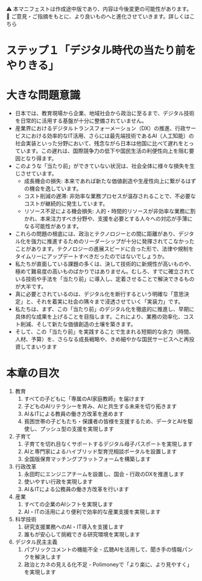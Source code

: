 ⚠️ 本マニフェストは作成途中版であり、内容は今後変更の可能性があります。  
💬 ご意見・ご指摘をもとに、より良いものへと進化させていきます。詳しくはこちら

# ステップ１「デジタル時代の当たり前をやりきる」

# 大きな問題意識

* 日本では、教育現場から企業、地域社会から政治に至るまで、デジタル技術を日常的に活用する基盤が十分に整備されていません。  
* 産業界におけるデジタルトランスフォーメーション（DX）の推進、行政サービスにおける効率的なIT活用、さらには最先端技術であるAI（人工知能）の社会実装といった分野において、残念ながら日本は他国に比べて遅れをとっています。この遅れは、国際競争力の低下や国民生活の利便性向上を阻む要因となり得ます。  
* このような「当たり前」ができていない状況は、社会全体に様々な損失を生じさせています。  
  * 成長機会の損失: 本来であれば新たな価値創造や生産性向上に繋がるはずの機会を逸しています。  
  * コスト削減の遅滞: 非効率な業務プロセスが温存されることで、不必要なコストが継続的に発生しています。  
  * リソース不足による機会損失: 人的・時間的リソースが非効率な業務に割かれ、本来注力すべき分野や、支援を必要とする人々への対応が手薄になる可能性があります。  
* これらの問題の根底には、政治とテクノロジーとの間に距離があり、デジタル化を強力に推進するためのリーダーシップが十分に発揮されてこなかったことがあります。テクノロジーの進展スピードに合った形で、法律や規制をタイムリーにアップデートすべきだったのではないでしょうか。  
* 私たちが直面している課題の多くは、決して技術的に新規性が高いものや、極めて難易度の高いものばかりではありません。むしろ、すでに確立されている技術や手法を「当たり前」に導入し、定着させることで解決できるものが大半です。  
* 真に必要とされているのは、デジタル化を断行するという明確な「意思決定」と、それを着実に社会の隅々まで浸透させていく「実装力」です。  
* 私たちは、まず、この「当たり前」のデジタル化を徹底的に推進し、早期に具体的な成果を上げることを目指します。これにより、業務の効率化、コスト削減、そして新たな価値創造の土壌を築きます。  
* そして、この「当たり前」を実践することで生まれる短期的な余力（時間、人材、予算）を、さらなる成長戦略や、きめ細やかな国民サービスへと再投資してまいります

# 本章の目次

1. 教育  
   1. すべての子どもに「専属のAI家庭教師」を届けます  
   2. 子どものAIリテラシーを育み、AIと共生する未来を切り拓きます  
   3. AI＆ITによる教員の働き方改革を進めます  
   4. 貧困世帯の子どもたち・保護者の皆様を支援するため、データとAIを駆使し、プッシュ型の支援を実現します  
2. 子育て  
   1. 子育てを切れ目なくサポートするデジタル母子パスポートを実現します  
   2. AIと専門家によるハイブリッド型育児相談ポータルを設置します  
   3. 全国版保育マッチングプラットフォームを構築します  
3. 行政改革  
   1. 永田町にエンジニアチームを設置し、国会・行政のDXを推進します  
   2. 使いやすい行政を実現します  
   3. AI＆ITによる公務員の働き方改革を行います  
4. 産業  
   1. すべての企業のAIシフトを実現します  
   2. AI・ITの活用により便利で効率的な産業支援を実現します  
5. 科学技術  
   1. 研究支援業務へのAI・IT導入を支援します  
   2. 誰もが安心して挑戦できる研究環境を実現します  
6. デジタル民主主義  
   1. パブリックコメントの機能不全 \- 広聴AIを活用して、聞き手の情報パンクを解決します  
   2. 政治とカネの見える化不足 \- Polimoneyで「より楽に、より見やすく」を実現します

# 
